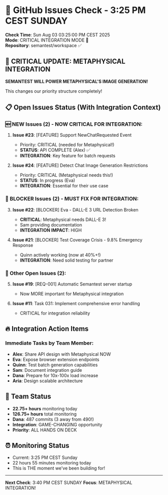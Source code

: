 # 🐙 GitHub Issues Check - 3:25 PM CEST SUNDAY

**Check Time**: Sun Aug 03 03:25:00 PM CEST 2025  
**Mode**: CRITICAL INTEGRATION MODE 🚨  
**Repository**: semantest/workspace ✅

## 🚨 CRITICAL UPDATE: METAPHYSICAL INTEGRATION

**SEMANTEST WILL POWER METAPHYSICAL'S IMAGE GENERATION!**

This changes our priority structure completely!

## 📋 Open Issues Status (With Integration Context)

### 🆕 NEW Issues (2) - NOW CRITICAL FOR INTEGRATION:
1. **Issue #23**: [FEATURE] Support NewChatRequested Event
   - Priority: CRITICAL (needed for Metaphysical!)
   - **STATUS**: API COMPLETE (Alex) ✅
   - **INTEGRATION**: Key feature for batch requests
   
2. **Issue #24**: [FEATURE] Detect Chat Image Generation Restrictions  
   - Priority: CRITICAL (Metaphysical needs this!)
   - **STATUS**: In progress (Eva)
   - **INTEGRATION**: Essential for their use case

### 🚨 BLOCKER Issues (2) - MUST FIX FOR INTEGRATION:
3. **Issue #22**: [BLOCKER] Eva - DALL-E 3 URL Detection Broken
   - **CRITICAL**: Metaphysical needs DALL-E 3!
   - Sam providing documentation
   - **INTEGRATION IMPACT**: HIGH
   
4. **Issue #21**: [BLOCKER] Test Coverage Crisis - 9.8% Emergency Response  
   - Quinn actively working (now at 40%+!)
   - **INTEGRATION**: Need solid testing for partner

### 📌 Other Open Issues (2):
5. **Issue #19**: [REQ-001] Automatic Semantest server startup
   - Now MORE important for Metaphysical integration
   
6. **Issue #11**: Task 031: Implement comprehensive error handling
   - CRITICAL for integration reliability

## 🔥 Integration Action Items

### Immediate Tasks by Team Member:
- **Alex**: Share API design with Metaphysical NOW
- **Eva**: Expose browser extension endpoints
- **Quinn**: Test batch generation capabilities
- **Sam**: Document integration guide
- **Dana**: Prepare for 10x-100x load increase
- **Aria**: Design scalable architecture

## 💪 Team Status
- **22.75+ hours** monitoring today
- **126.75+ hours** total monitoring  
- **Dana**: 487 commits (3 away from 490!)
- **Integration**: GAME-CHANGING opportunity
- **Priority**: ALL HANDS ON DECK

## ⏰ Monitoring Status
- Current: 3:25 PM CEST Sunday
- 22 hours 55 minutes monitoring today
- This is THE moment we've been building for!

---

**Next Check**: 3:40 PM CEST SUNDAY
**Focus**: METAPHYSICAL INTEGRATION!